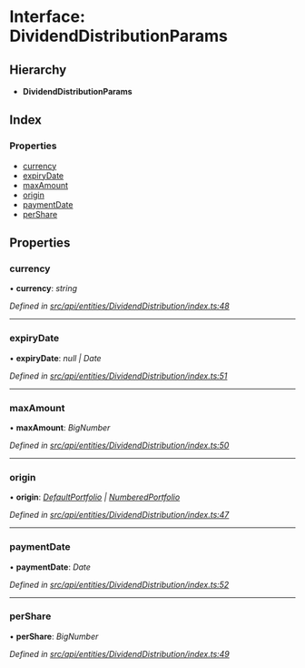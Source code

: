 # Interface: DividendDistributionParams

## Hierarchy

* **DividendDistributionParams**

## Index

### Properties

* [currency](dividenddistributionparams.md#currency)
* [expiryDate](dividenddistributionparams.md#expirydate)
* [maxAmount](dividenddistributionparams.md#maxamount)
* [origin](dividenddistributionparams.md#origin)
* [paymentDate](dividenddistributionparams.md#paymentdate)
* [perShare](dividenddistributionparams.md#pershare)

## Properties

###  currency

• **currency**: *string*

*Defined in [src/api/entities/DividendDistribution/index.ts:48](https://github.com/PolymathNetwork/polymesh-sdk/blob/524b0225/src/api/entities/DividendDistribution/index.ts#L48)*

___

###  expiryDate

• **expiryDate**: *null | Date*

*Defined in [src/api/entities/DividendDistribution/index.ts:51](https://github.com/PolymathNetwork/polymesh-sdk/blob/524b0225/src/api/entities/DividendDistribution/index.ts#L51)*

___

###  maxAmount

• **maxAmount**: *BigNumber*

*Defined in [src/api/entities/DividendDistribution/index.ts:50](https://github.com/PolymathNetwork/polymesh-sdk/blob/524b0225/src/api/entities/DividendDistribution/index.ts#L50)*

___

###  origin

• **origin**: *[DefaultPortfolio](../classes/defaultportfolio.md) | [NumberedPortfolio](../classes/numberedportfolio.md)*

*Defined in [src/api/entities/DividendDistribution/index.ts:47](https://github.com/PolymathNetwork/polymesh-sdk/blob/524b0225/src/api/entities/DividendDistribution/index.ts#L47)*

___

###  paymentDate

• **paymentDate**: *Date*

*Defined in [src/api/entities/DividendDistribution/index.ts:52](https://github.com/PolymathNetwork/polymesh-sdk/blob/524b0225/src/api/entities/DividendDistribution/index.ts#L52)*

___

###  perShare

• **perShare**: *BigNumber*

*Defined in [src/api/entities/DividendDistribution/index.ts:49](https://github.com/PolymathNetwork/polymesh-sdk/blob/524b0225/src/api/entities/DividendDistribution/index.ts#L49)*
